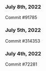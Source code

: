 ### July 8th, 2022

Commit #91785

### July 5th, 2022

Commit #314353


### July 4th, 2022

Commit #72281
